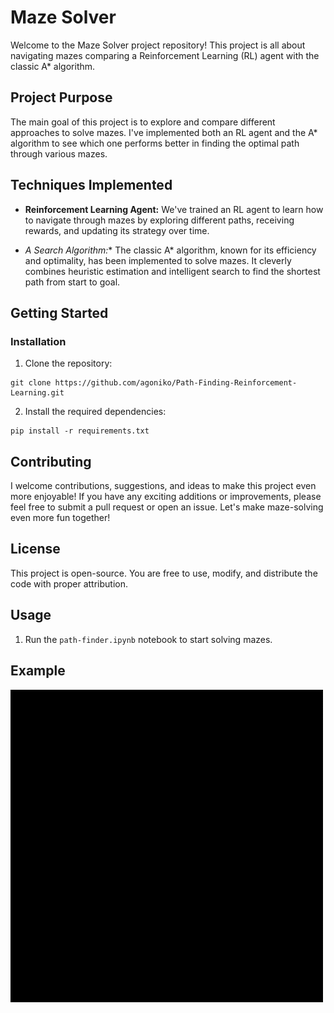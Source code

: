 # Maze Solver

Welcome to the Maze Solver project repository! This project is all about navigating mazes comparing a Reinforcement Learning (RL) agent with the classic A* algorithm.

## Project Purpose

The main goal of this project is to explore and compare different approaches to solve mazes. I've implemented both an RL agent and the A* algorithm to see which one performs better in finding the optimal path through various mazes.

## Techniques Implemented

- **Reinforcement Learning Agent:** We've trained an RL agent to learn how to navigate through mazes by exploring different paths, receiving rewards, and updating its strategy over time.

- **A* Search Algorithm:** The classic A* algorithm, known for its efficiency and optimality, has been implemented to solve mazes. It cleverly combines heuristic estimation and intelligent search to find the shortest path from start to goal.

## Getting Started

### Installation

1. Clone the repository:
```shell
git clone https://github.com/agoniko/Path-Finding-Reinforcement-Learning.git
```
2. Install the required dependencies:
```
pip install -r requirements.txt
```

## Contributing

I welcome contributions, suggestions, and ideas to make this project even more enjoyable! If you have any exciting additions or improvements, please feel free to submit a pull request or open an issue. Let's make maze-solving even more fun together!

## License

This project is open-source. You are free to use, modify, and distribute the code with proper attribution.
## Usage
1. Run the ```path-finder.ipynb``` notebook to start solving mazes.

## Example
<img src="./game.gif" width="500" height="500" />
